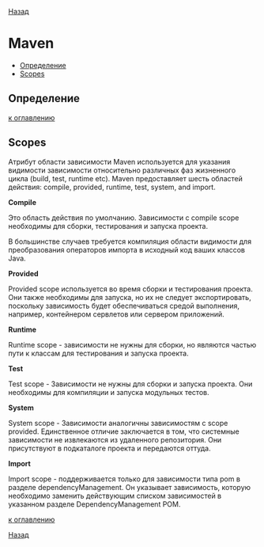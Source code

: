 [Назад](javamenu.md)

# Maven
+ [Определение](#Определение)
+ [Scopes](#Scopes)


## Определение


[к оглавлению](#java-versions)

## Scopes

Атрибут области зависимости Maven используется для указания видимости зависимости относительно различных фаз 
жизненного цикла (build, test, runtime etc). Maven предоставляет шесть областей действия:
compile, provided, runtime, test, system, and import.

**Compile**

Это область действия по умолчанию. Зависимости с compile scope необходимы для сборки, тестирования и запуска проекта.

В большинстве случаев требуется компиляция области видимости для преобразования операторов импорта в исходный код ваших классов Java.

**Provided**

Provided scope используется во время сборки и тестирования проекта. Они также необходимы для запуска, 
но их не следует экспортировать, поскольку зависимость будет обеспечиваться средой выполнения, 
например, контейнером сервлетов или сервером приложений.

**Runtime**

Runtime scope - зависимости не нужны для сборки, но являются частью пути к классам для тестирования и запуска проекта.

**Test**

Test scope - Зависимости не нужны для сборки и запуска проекта. Они необходимы для компиляции и запуска модульных тестов.

**System**

System scope - Зависимости аналогичны зависимостям с scope provided. Единственное отличие заключается в том, 
что системные зависимости не извлекаются из удаленного репозитория. Они присутствуют в подкаталоге проекта и 
передаются оттуда.

**Import**

Import scope - поддерживается только для зависимости типа pom в разделе dependencyManagement. 
Он указывает зависимость, которую необходимо заменить действующим списком зависимостей в указанном разделе DependencyManagement POM.

[к оглавлению](#maven)

[Назад](javamenu.md)
